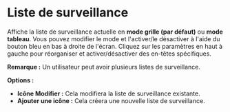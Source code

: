 # **Liste de surveillance**

Affiche la liste de surveillance actuelle en **mode grille (par défaut)** ou **mode tableau**. 
Vous pouvez modifier le mode et l'activer/le désactiver à l'aide du bouton bleu en bas à droite de l'écran.
Cliquez sur les paramètres en haut à gauche pour réorganiser et activer/désactiver des en-têtes spécifiques.

**Remarque :** Un utilisateur peut avoir plusieurs listes de surveillance.

**Options :**
- **Icône Modifier :** Cela modifiera la liste de surveillance existante.
- **Ajouter une icône :** Cela créera une nouvelle liste de surveillance.
